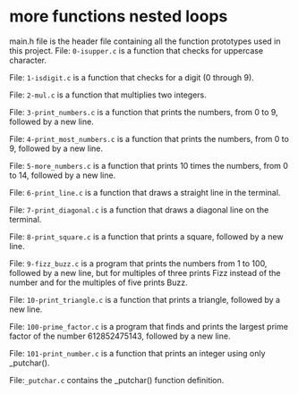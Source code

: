 # more functions nested loops
main.h file is the header file containing all the function prototypes used in this project.
File: `0-isupper.c` is a function that checks for uppercase character.

File: `1-isdigit.c` is a function that checks for a digit (0 through 9).

File: `2-mul.c` is a function that multiplies two integers.

File: `3-print_numbers.c` is a function that prints the numbers, from 0 to 9, followed by a new line.

File: `4-print_most_numbers.c` is a function that prints the numbers, from 0 to 9, followed by a new line.

File: `5-more_numbers.c` is a function that prints 10 times the numbers, from 0 to 14, followed by a new line.

File: `6-print_line.c` is a function that draws a straight line in the terminal.

File: `7-print_diagonal.c` is a function that draws a diagonal line on the terminal.

File: `8-print_square.c` is a function that prints a square, followed by a new line.

File: `9-fizz_buzz.c` is a program that prints the numbers from 1 to 100, followed by a new line, but for multiples of three prints Fizz instead of the number and for the multiples of five prints Buzz.

File: `10-print_triangle.c` is a function that prints a triangle, followed by a new line.

File: `100-prime_factor.c` is a program that finds and prints the largest prime factor of the number 612852475143, followed by a new line.

File: `101-print_number.c` is a function that prints an integer using only _putchar().

File:`_putchar.c` contains the _putchar() function definition.
